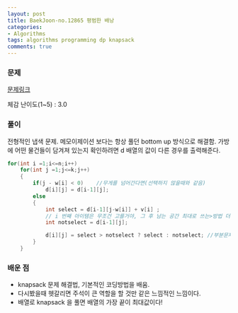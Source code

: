 ```yaml
---
layout: post
title: BaekJoon-no.12865 평범한 배낭
categories:
- Algorithms
tags: algorithms programming dp knapsack
comments: true
---
```


### 문제

[문제링크](https://www.acmicpc.net/problem/12865)

체감 난이도(1~5) : 3.0

### 풀이

전형적인 냅색 문제. 메모이제이션 보다는 항상 풀던 bottom up 방식으로 해결함.  가방에 어떤 물건들이 담겨져 있는지 확인하려면 d 배열의 값이 다른 경우를 출력해준다.


```c
for(int i =1;i<=n;i++)
	for(int j =1;j<=k;j++)
	{
		if(j - w[i] < 0)    //무게를 넘어간다면(선택하지 않을때와 같음)
			d[i][j] = d[i-1][j];
		else
		{
			int select = d[i-1][j-w[i]] + v[i] ; 
			// i 번째 아이템은 무조건 고를거야, 그 후 남는 공간 최대로 쓰는>방법 더해줘, DP! 부분문제의 활용
			int notselect = d[i-1][j];

			d[i][j] = select > notselect ? select : notselect; //부분문제의 해결
		}
	}
```

### 배운 점

- knapsack 문제 해결법, 기본적인 코딩방법을 배움.
- 다시봤을때 헷갈리면 주석이 큰 역할을 할 것만 같은 느낌적인 느낌이다.
- 배열로 knapsack 을 풀면 배열의 가장 끝이 최대값이다!
